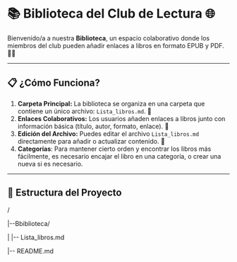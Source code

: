 # 📚 Biblioteca del Club de Lectura 🌐

Bienvenido/a a nuestra **Biblioteca**, un espacio colaborativo donde los miembros del club pueden añadir enlaces a libros en formato EPUB y PDF. 📖✨

---

## 📋 ¿Cómo Funciona?

1. **Carpeta Principal:** La biblioteca se organiza en una carpeta que contiene un único archivo: `Lista_libros.md`. 📁
2. **Enlaces Colaborativos:** Los usuarios añaden enlaces a libros junto con información básica (título, autor, formato, enlace). 🔗
3. **Edición del Archivo:** Puedes editar el archivo `Lista_libros.md` directamente para añadir o actualizar contenido. 📝
4. **Categorías**: Para mantener cierto orden y encontrar los libros más fácilmente, es necesario encajar el libro en una categoría, o crear una nueva si es necesario.

---

## 📂 Estructura del Proyecto

/

|--Bbiblioteca/

|   |-- Lista_libros.md

|-- README.md
